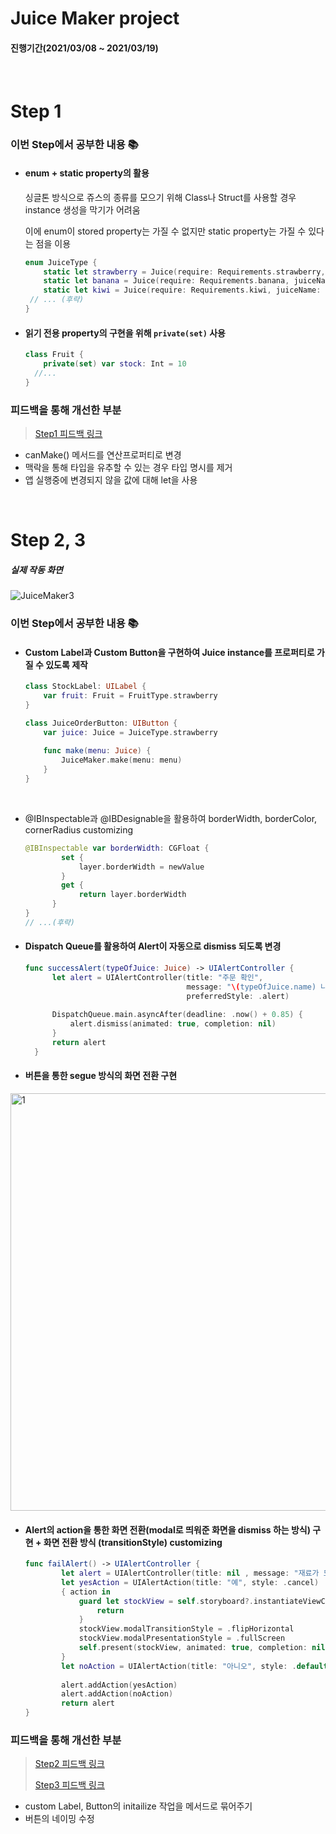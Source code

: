 
# Juice Maker project

#### 진행기간(2021/03/08 ~ 2021/03/19)

<br/> 

# Step 1

### 이번 Step에서 공부한 내용 📚


- #### enum + static property의 활용

  싱글톤 방식으로 쥬스의 종류를 모으기 위해 Class나 Struct를 사용할 경우 instance 생성을 막기가 어려움
  
  이에 enum이 stored property는 가질 수 없지만 static property는 가질 수 있다는 점을 이용
  
  ```swift
  enum JuiceType {
      static let strawberry = Juice(require: Requirements.strawberry, juiceName: "딸기쥬스")
      static let banana = Juice(require: Requirements.banana, juiceName: "바나나쥬스")
      static let kiwi = Juice(require: Requirements.kiwi, juiceName: "키위쥬스")
   // ... (후략)
  }
  ```
  
  
- #### 읽기 전용 property의 구현을 위해 `private(set)` 사용

  ```swift
  class Fruit {
      private(set) var stock: Int = 10
    //...
  }
  ```



### 피드백을 통해 개선한 부분

> [Step1 피드백 링크](https://github.com/yagom-academy/ios-juice-maker/pull/37)

- canMake() 메서드를 연산프로퍼티로 변경 
- 맥락을 통해 타입을 유추할 수 있는 경우 타입 명시를 제거
- 앱 실행중에 변경되지 않을 값에 대해 let을 사용

<br/> 

# Step 2, 3

##### **실제 작동 화면**

![JuiceMaker3](https://user-images.githubusercontent.com/67148595/111567574-8a71bb00-87e2-11eb-9a03-58de68681e99.gif)




### 이번 Step에서 공부한 내용 📚

- #### Custom Label과 Custom Button을 구현하여 Juice instance를 프로퍼티로 가질 수 있도록 제작

  ```swift
  class StockLabel: UILabel {
      var fruit: Fruit = FruitType.strawberry
  }
  
  class JuiceOrderButton: UIButton {
      var juice: Juice = JuiceType.strawberry
      
      func make(menu: Juice) {
          JuiceMaker.make(menu: menu)
      }
  }
  ```



<br/> 

- @IBInspectable과 @IBDesignable을 활용하여 borderWidth, borderColor, cornerRadius customizing

  ```swift
  @IBInspectable var borderWidth: CGFloat {
          set {
              layer.borderWidth = newValue
          }
          get {
              return layer.borderWidth
        }
  }
  // ...(후략)
  ```




- #### Dispatch Queue를 활용하여 Alert이 자동으로 dismiss 되도록 변경

  ```swift
  func successAlert(typeOfJuice: Juice) -> UIAlertController {
        let alert = UIAlertController(title: "주문 확인",
                                      message: "\(typeOfJuice.name) 나왔습니다! 맛있게 드세요!",
                                      preferredStyle: .alert)
        
        DispatchQueue.main.asyncAfter(deadline: .now() + 0.85) {
            alert.dismiss(animated: true, completion: nil)
        }
        return alert
    }
  ```




- #### 버튼을 통한 segue 방식의 화면 전환 구현

<img width="668" alt="1" src="https://user-images.githubusercontent.com/67148595/112602092-9995e000-8e56-11eb-884c-0b5eaab9e0bf.png">





- #### Alert의 action을 통한 화면 전환(modal로 띄워준 화면을 dismiss 하는 방식) 구현 + 화면 전환 방식 (transitionStyle) customizing

  ```swift
  func failAlert() -> UIAlertController {
          let alert = UIAlertController(title: nil , message: "재료가 모자라요 재고를 수정할까요?", preferredStyle: .alert)
          let yesAction = UIAlertAction(title: "예", style: .cancel)
          { action in
              guard let stockView = self.storyboard?.instantiateViewController(withIdentifier: "StockViewController") else {
                  return
              }
              stockView.modalTransitionStyle = .flipHorizontal
              stockView.modalPresentationStyle = .fullScreen
              self.present(stockView, animated: true, completion: nil)
          }
          let noAction = UIAlertAction(title: "아니오", style: .default)
          
          alert.addAction(yesAction)
          alert.addAction(noAction)
          return alert
  }
  ```




### 피드백을 통해 개선한 부분

> [Step2 피드백 링크](https://github.com/yagom-academy/ios-juice-maker/pull/51)
>
> [Step3 피드백 링크](https://github.com/yagom-academy/ios-juice-maker/pull/53)

- custom Label, Button의 initailize 작업을 메서드로 묶어주기
- 버튼의 네이밍 수정






